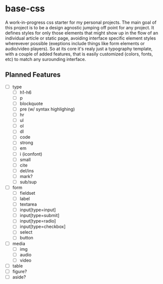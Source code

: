 base-css
========

A work-in-progress css starter for my personal projects. The main goal of this project is to be a design agnostic jumping off point for any project. It defines styles for only those elements that might show up in the flow of an individual article or static page, avoiding interface specific element styles wherevever possible (exeptions include things like form elements or audio/video players). So at its core it's realy just a typography template, with a couple of added features, that is easily customized (colors, fonts, etc) to match any surounding interface.

## Planned Features
-[ ] type
    -[ ] h1-h6
    -[ ] p
    -[ ] blockquote
    -[ ] pre (w/ syntax highlighing)
    -[ ] hr
    -[ ] ul
    -[ ] ol
    -[ ] dl
    -[ ] code
    -[ ] strong
    -[ ] em
    -[ ] i (iconfont)
    -[ ] small
    -[ ] cite
    -[ ] del/ins
    -[ ] mark?
    -[ ] sub/sup
-[ ] form
    -[ ] fieldset
    -[ ] label
    -[ ] textarea
    -[ ] input[type=input]
    -[ ] input[type=submit]
    -[ ] input[type=radio]
    -[ ] input[type=checkbox]
    -[ ] select
    -[ ] button
-[ ] media
    -[ ] img
    -[ ] audio
    -[ ] video
-[ ] table
-[ ] figure?
-[ ] aside?